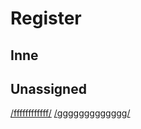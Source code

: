 # Register

## Inne

## Unassigned

[/ffffffffffff/](https://github.com/florekem/zet/tree/main/2021-06-26_10-41)
[/ggggggggggggg/](https://github.com/florekem/zet/tree/main/2021-06-26_10-42)
